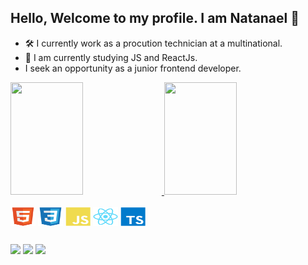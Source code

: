 ## Hello, Welcome to my profile. I am Natanael 👋

- 🛠 I currently work as a procution technician at a multinational.
- 📖 I am currently studying JS and ReactJs.
- I seek an opportunity as a junior frontend developer.

<div align="left">
  <a href="https://github.com/Natanael-de-paulo">
    <img height="180em" width="48%" src="https://github-readme-stats.vercel.app/api?username=Natanael-de-Paulo&show_icons=true&theme=dark&include_all_commits=true&count_private=true"/>
    <img height="180em" width="48%" src="https://github-readme-stats.vercel.app/api/top-langs/?username=Natanael-de-Paulo&layout=compact&langs_count=7&theme=dark"/>
  </a>
</div>
  
<div style="display: inline_block"><br>
  <img align="center" alt="Natanael-HTML" height="30" width="40" src="https://raw.githubusercontent.com/devicons/devicon/master/icons/html5/html5-original.svg">
  <img align="center" alt="Natanael-CSS" height="30" width="40" src="https://raw.githubusercontent.com/devicons/devicon/master/icons/css3/css3-original.svg">
  <img align="center" alt="Natanael-Js" height="30" width="40" src="https://raw.githubusercontent.com/devicons/devicon/master/icons/javascript/javascript-plain.svg">
  <img align="center" alt="Natanael-React" height="30" width="40" src="https://raw.githubusercontent.com/devicons/devicon/master/icons/react/react-original.svg">
  <img align="center" alt="Natanael-Ts" height="30" width="40" src="https://raw.githubusercontent.com/devicons/devicon/master/icons/typescript/typescript-plain.svg">
</div>
  
##
  
<div> 
  <a href="https://www.instagram.com/carlosnatanael__/" target="_blank"><img src="https://img.shields.io/badge/-Instagram-%52a0329?style=for-the-badge&logo=instagram&logoColor=white" target="_blank"></a>
  <a href = "mailto:contatonatanaeldepaulo123@gmail.com"><img src="https://img.shields.io/badge/-Gmail-%23333?style=for-the-badge&logo=gmail&logoColor=white" target="_blank"></a>
  <a href="https://www.linkedin.com/in/natanael-de-paulo/" target="_blank"><img src="https://img.shields.io/badge/-LinkedIn-%230077B5?style=for-the-badge&logo=linkedin&logoColor=white" target="_blank"></a> 
</div>
